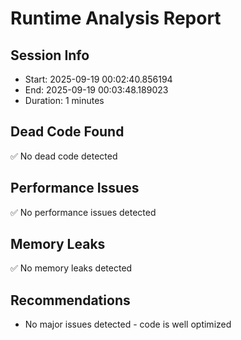# Runtime Analysis Report

## Session Info
- Start: 2025-09-19 00:02:40.856194
- End: 2025-09-19 00:03:48.189023
- Duration: 1 minutes

## Dead Code Found
✅ No dead code detected

## Performance Issues
✅ No performance issues detected

## Memory Leaks
✅ No memory leaks detected

## Recommendations
- No major issues detected - code is well optimized
